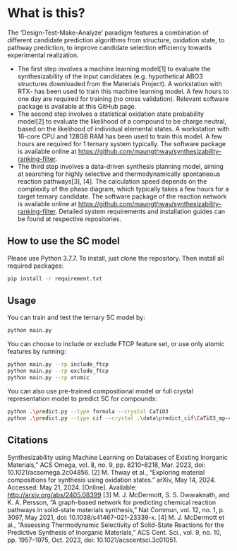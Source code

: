 # What is this?
The ‘Design-Test-Make-Analyze’ paradigm features a combination of different candidate prediction algorithms from structure, oxidation state, to pathway prediction, to improve candidate selection efficiency towards experimental realization. 

- The first step involves a machine learning model[1] to evaluate the synthesizability of the input candidates (e.g. hypothetical ABO3 structures downloaded from the Materials Project). A workstation with RTX- has been used to train this machine learning model. A few hours to one day are required for training (no cross validation). Relevant software package is available at this GitHub page. 
- The second step involves a statistical oxidation state probability model[2] to evaluate the likelihood of a compound to be charge neutral, based on the likelihood of individual elemental states. A workstation with 16-core CPU and 128GB RAM has been used to train this model. A few hours are required for 1 ternary system typically. The software package is available online at https://github.com/maungthway/synthesizability-ranking-filter. 
- The third step involves a data-driven synthesis planning model, aiming at searching for highly selective and thermodynamically spontaneous reaction pathways[3], [4]. The calculation speed depends on the complexity of the phase diagram, which typically takes a few hours for a target ternary candidate. The software package of the reaction network is available online at https://github.com/maungthway/synthesizability-ranking-filter. 
Detailed system requirements and installation guides can be found at respective repositories. 



## How to use the SC model

Please use Python 3.7.7.
To install, just clone the repository. Then install all required packages:

```bash
pip install -r requirement.txt
```

## Usage

You can train and test the ternary SC model by:

```bash
python main.py
```

You can choose to include or exclude FTCP feature set, or use only atomic features by running:

```bash
python main.py --rp include_ftcp
python main.py --rp exclude_ftcp
python main.py --rp atomic
```
You can also use pre-trained compositional model or full crystal representation model to predict SC for compounds:

```bash
python .\predict.py --type formula --crystal CaTiO3
python .\predict.py --type cif --crystal .\data\predict_cif\CaTiO3_mp-4019_conventional_standard.cif
```

## Citations
Synthesizability using Machine Learning on Databases of Existing Inorganic Materials,” ACS Omega, vol. 8, no. 9, pp. 8210–8218, Mar. 2023, doi: 10.1021/acsomega.2c04856.
[2]	M. Thway et al., “Exploring material compositions for synthesis using oxidation states.” arXiv, May 14, 2024. Accessed: May 21, 2024. [Online]. Available: http://arxiv.org/abs/2405.08399
[3]	M. J. McDermott, S. S. Dwaraknath, and K. A. Persson, “A graph-based network for predicting chemical reaction pathways in solid-state materials synthesis,” Nat Commun, vol. 12, no. 1, p. 3097, May 2021, doi: 10.1038/s41467-021-23339-x.
[4]	M. J. McDermott et al., “Assessing Thermodynamic Selectivity of Solid-State Reactions for the Predictive Synthesis of Inorganic Materials,” ACS Cent. Sci., vol. 9, no. 10, pp. 1957–1975, Oct. 2023, doi: 10.1021/acscentsci.3c01051.
